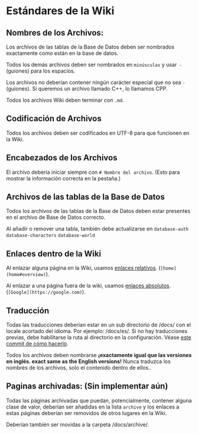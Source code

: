 ﻿# Estándares de la Wiki

## Nombres de los Archivos:

Los archivos de las tablas de la Base de Datos deben ser nombrados exactamente como están en la base de datos.

Todos los demás archivos deben ser nombrados en `minúsculas` y usar` -` (guiones) para los espacios.

Los archivos no deberían contener ningún carácter especial que no sea `-` (guiones). Si queremos un archivo llamado C++, lo llamamos CPP.

Todos los archivos Wiki deben terminar con `.md`.

## Codificación de Archivos

Todos los archivos deben ser codificados en UTF-8 para que funcionen en la Wiki.

## Encabezados de los Archivos 

El archivo debería iniciar siempre con `# Nombre del archivo`. (Esto para mostrar la información correcta en la pestaña.)

## Archivos de las tablas de la Base de Datos 

Todos los archivos de las tablas de la Base de Datos deben estar presentes en el archivo de Base de Datos correcto.

Al añadir o remover una tabla, también debe actualizarse en `database-auth` `database-characters` `database-world`

## Enlaces dentro de la Wiki

Al enlazar alguna página en la Wiki, usamos [enlaces relativos](https://semify.com/?Relative-Link&AID=1373#:~:text=For%20example%2C%20a%20relative%20link%20would%20only%20include%20/images%20/puppies.gif%20in%20the%20a%20href%20tag.). (`[home](home#overview)`).

Al enlazar a una página fuera de la wiki, usamos [enlaces absolutos](https://semify.com/?Relative-Link&AID=1373#:~:text=An%20absolute%20link%2C%20on%20the%20other%20hand%2C%20would%20include%20https%3A//%20www.%20example.com/%20image/%20puppies.gif%20in%20it.). (`[Google](https://google.com)`).

## Traducción

Todas las traducciones deberían estar en un sub directorio de /docs/ con el locale acortado del idioma. Por ejemplo: /docs/es/. Si no hay traducciones previas, debe habilitarse la ruta al directorio en la configuración. Véase [este commit de cómo hacerlo](https://github.com/azerothcore/wiki/commit/8b897c3384298674e82108357ee5e655f788229f).

Todos los archivos deben nombrarse **¡exactamente igual que las versiones en inglés. exact same as the English versions!** Nunca traduzca los nombres de los archivos, solo el contenido dentro de ellos..

## Paginas archivadas: (Sin implementar aún)

Todas las páginas archivadas que puedan, potencialmente, contener alguna clase de valor, deberían ser añadidas en la  lista `archive` y los enlaces a estas páginas deberían ser removidos de otros lugares en la Wiki.

Deberían también ser movidas a la carpeta /docs/archive/.
